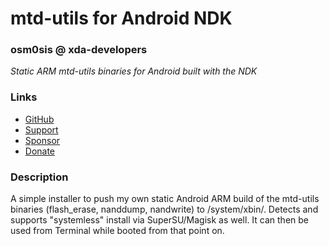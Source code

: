 # mtd-utils for Android NDK
### osm0sis @ xda-developers
*Static ARM mtd-utils binaries for Android built with the NDK*

### Links
* [GitHub](https://github.com/Magisk-Modules-Repo/mtd-ndk)
* [Support](https://forum.xda-developers.com/showthread.php?t=2239421)
* [Sponsor](https://github.com/sponsors/osm0sis)
* [Donate](https://forum.xda-developers.com/donatetome.php?u=4544860)

### Description
A simple installer to push my own static Android ARM build of the mtd-utils binaries (flash_erase, nanddump, nandwrite) to /system/xbin/. Detects and supports "systemless" install via SuperSU/Magisk as well. It can then be used from Terminal while booted from that point on.

